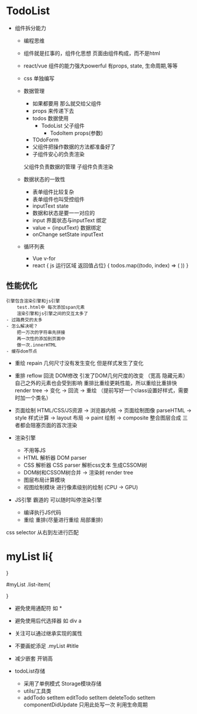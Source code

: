 # TodoList

- 组件拆分能力
    - 编程思维
    - 组件就是扛事的，组件化思想 页面由组件构成，而不是html
    - react/vue 组件的能力强大powerful 
        有props, state, 生命周期,等等

    - css 单独编写
    - 数据管理
        - 如果都要用 那么就交给父组件
        - props 来传递下去
        - todos 
            数据使用
            - TodoList 父子组件
                - TodoItem  props(参数)
        - TOdoForm
        - 父组件把操作数据的方法都准备好了
        - 子组件安心的负责渲染

        父组件负责数据的管理 子组件负责渲染

    - 数据状态的一致性 
        - 表单组件比较复杂
        - 表单组件也叫受控组件
        - inputText state
        - 数据和状态是要一一对应的
        - input 界面状态与inputText 绑定
        - value = {inputText} 数据绑定
        - onChange setState inputText 

    - 循环列表
        - Vue v-for
        - react { js 运行区域 返回值占位}
        {
            todos.map((todo, index) => (
                <TodoItem/>
            ))
        }
## 性能优化
    引擎包含渲染引擎和js引擎
        test.html中 每次添加span元素
        渲染引擎和js引擎之间的交互太多了
    - 过路费交的太多
    - 怎么解决呢？
        把一万次的字符串先拼接
        再一次性的添加到页面中
        做一次.innerHTML
    - 缓存dom节点

- 重绘 repain
    几何尺寸没有发生变化 但是样式发生了变化
- 重排 reflow 回流
    DOM修改 引发了DOM几何尺度的改变 （宽高 隐藏元素）
    自己之外的元素也会受到影响
重排比重绘更耗性能，所以重绘比重排快
        render tree -> 变化 -> 回流 -> 重绘 （提前写好一个class设置好样式，需要时加一个类名）

- 页面绘制
    HTML/CSS/JS资源  -> 浏览器内核 -> 页面绘制图像 
    parseHTML -> style 样式计算 -> layout 布局 -> paint 绘制 -> composite 整合图层合成
    三者都会阻塞页面的首次渲染 
- 渲染引擎
    - 不用等JS 
    - HTML 解析器 DOM parser
    - CSS 解析器 CSS parser 解析css文本 生成CSSOM树 
    - DOM树和CSSOM树合并 -> 渲染树 render tree
    - 图层布局计算模块
    - 视图绘制模块 进行像素级别的绘制 (CPU -> GPU)

- JS引擎 霸道的 可以随时叫停渲染引擎
    - 编译执行JS代码
    - 重绘 重排(尽量进行重绘 局部重排)


css selector 从右到左进行匹配
# myList li{

}

#myList .list-item{

}

- 避免使用通配符 如 * 
- 避免使用后代选择器 如 div a
- 关注可以通过继承实现的属性
- 不要画蛇添足
.myList
#title

- 减少嵌套
    开销高


- todoList存储
    - 采用了单例模式 Storage模块存储
    - utils/工具类
    - addTodo setItem
        editTodo setItem
        deleteTodo setItem
        componentDidUpdate  只用此处写一次  利用生命周期
        